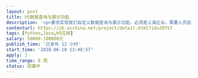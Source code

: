 ```yaml
---                
layout: post       
title: h5数据查询与展示功能           
description: '<p>要求实现我们自定义数据查询与展示功能，必须是上海企业，需要人员驻场开发，需要如下技术实力组成</p><p>1、后台开发</p><p>2、前端H5开发（含App容器制作，仅需Android端）</p><p>3、PC端工具开发（exe打开，展示H5网页）</p><p><br></p><h3>建议使用：使用electron-vue 构建框架</h3><p>&nbsp;</p>'     
contenturl: https://zb.oschina.net/project/detail.html?id=20757      
tags: [Python,Java,H5应用]            
salary: 50000-100000元          
publish_time: '已发布 12 小时'         
start_time: '2018-06-10 13:48:57'           
apply: 1                   
time_range: 8 周              
status: 招募中                  
---                 
```

